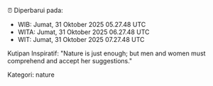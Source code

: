 ⏰ Diperbarui pada:
- WIB: Jumat, 31 Oktober 2025 05.27.48 UTC
- WITA: Jumat, 31 Oktober 2025 06.27.48 UTC
- WIT: Jumat, 31 Oktober 2025 07.27.48 UTC

Kutipan Inspiratif:
"Nature is just enough; but men and women must comprehend and accept her suggestions."


Kategori: nature

